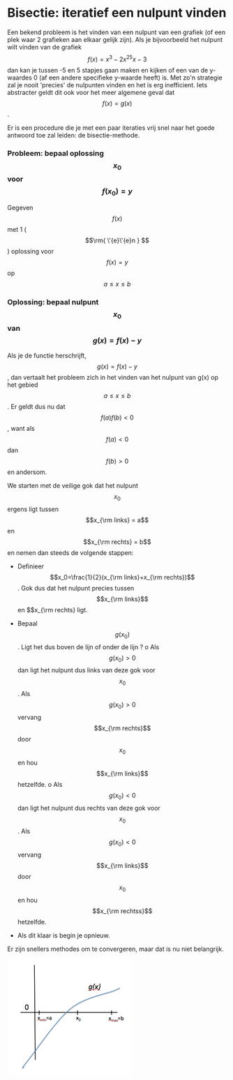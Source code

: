 
# Bisectie: iteratief een nulpunt vinden

Een bekend probleem is het vinden van een nulpunt van een grafiek (of een plek waar 2 grafieken aan elkaar gelijk zijn). Als je bijvoorbeeld het nulpunt wilt vinden van de grafiek $$f(x)=x^3-2x^25x-3$$ dan kan je tussen -5 en 5 stapjes gaan maken en kijken of een van de y-waardes 0 (af een andere specifieke y-waarde heeft) is. Met zo'n strategie zal je nooit 'precies' de nulpunten vinden en het is erg inefficient. Iets abstracter geldt dit ook voor het meer algemene geval dat $$f(x)=g(x)$$. 

Er is een procedure die je met een paar iteraties vrij snel naar het goede antwoord toe zal leiden: de bisectie-methode.

### Probleem: bepaal oplossing $$x_0$$ voor $$f(x_0)=y$$
Gegeven $$f(x)$$ met 1 ($$\rm{  \'{e}\'{e}n } $$) oplossing voor $$f(x)=y$$ op $$a \leq x \leq b$$

### Oplossing: bepaal nulpunt $$x_0$$ van $$g(x) = f(x)-y$$

Als je de functie herschrijft, $$g(x) = f(x)-y$$, dan vertaalt het probleem zich in het vinden van het nulpunt van g(x) op het gebied $$a \leq x \leq b$$. Er geldt dus nu dat $$f(a)f(b)<0$$, want als $$f(a)<0$$ dan $$f(b)>0$$ en andersom. 

We starten met  de veilige gok dat het nulpunt $$x_0$$  ergens ligt tussen $$x_{\rm links} = a$$ en $$x_{\rm rechts} = b$$ en nemen dan steeds de volgende stappen:

  - Definieer $$x_0=\frac{1}{2}(x_{\rm links}+x_{\rm rechts})$$.
    Gok dus dat het nulpunt precies tussen $$x_{\rm links}$$ en $$x_{\rm rechts} ligt.
    
  - Bepaal $$g(x_0)$$. Ligt het dus boven de lijn of onder de lijn ?
    o Als $$g(x_0)>0$$ dan ligt het nulpunt dus links van deze gok voor $$x_0$$.
      Als $$g(x_0)>0$$ vervang $$x_{\rm rechts}$$ door $$x_0$$ en hou $$x_{\rm links}$$ hetzelfde.
    o Als $$g(x_0)<0$$ dan ligt het nulpunt dus rechts van deze gok voor $$x_0$$.
      Als $$g(x_0)<0$$ vervang $$x_{\rm links}$$ door $$x_0$$ en hou $$x_{\rm rechtss}$$ hetzelfde.

  - Als dit klaar is begin je opnieuw.

Er zijn snellers methodes om te convergeren, maar dat is nu niet belangrijk.

![](Bisectie.png)


